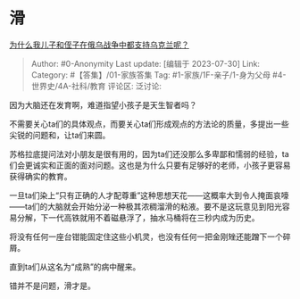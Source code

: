 # 滑
[为什么我儿子和侄子在俄乌战争中都支持乌克兰呢？](https://www.zhihu.com/question/614159222/answer/3142480756)

> Author: #0-Anonymity
> Last update: [编辑于 2023-07-30]
> Link:
> Category: #【答集】/01-家族答集 
> Tag: #1-家族/1F-亲子/1-身为父母 #4-世界史/4A-社科/教育
> 评论区:
> 泛讨论:

因为大脑还在发育啊，难道指望小孩子是天生智者吗？

不需要关心ta们的具体观点，而要关心ta们形成观点的方法论的质量，多提出一些尖锐的问题和，让ta们来圆。

苏格拉底提问法对小朋友是很有用的，因为ta们还没那么多卑鄙和懦弱的经验，ta们会更诚实和正面的面对问题。这也是为什么只要有足够好的老师，小孩子更容易获得确实的教育。

一旦ta们染上“只有正确的人才配尊重”这种思想天花——这概率大到令人掩面哀嚎——ta们的大脑就会开始分泌一种极其浓稠溜滑的粘液。要不是这玩意见到阳光容易分解，下一代高铁就用不着磁悬浮了，抽水马桶将在三秒内成为历史。

将没有任何一座台钳能固定住这些小机灵，也没有任何一把金刚矬还能蹭下一个碎屑。

直到ta们从这名为“成熟”的病中醒来。

错并不是问题，滑才是。
